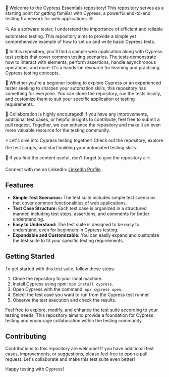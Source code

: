 🚀 Welcome to the Cypress Essentials repository! This repository serves as a starting point for getting familiar with Cypress, a powerful end-to-end testing framework for web applications. 🌐

🔍 As a software tester, I understand the importance of efficient and reliable automated testing. This repository aims to provide a simple yet comprehensive example of how to set up and write basic Cypress tests.

🧪 In this repository, you'll find a sample web application along with Cypress test scripts that cover common testing scenarios. The tests demonstrate how to interact with elements, perform assertions, handle asynchronous operations, and more. It's a hands-on resource for learning and practicing Cypress testing concepts.

🎯 Whether you're a beginner looking to explore Cypress or an experienced tester seeking to sharpen your automation skills, this repository has something for everyone. You can clone the repository, run the tests locally, and customize them to suit your specific application or testing requirements.

🤝 Collaboration is highly encouraged! If you have any improvements, additional test cases, or helpful insights to contribute, feel free to submit a pull request. Together, we can enhance the repository and make it an even more valuable resource for the testing community.

⚡️ Let's dive into Cypress testing together! Check out the repository, explore the test scripts, and start building your automated testing skills.

🌟 If you find the content useful, don't forget to give the repository a ⭐️.

Connect with me on LinkedIn: [LinkedIn Profile](https://www.linkedin.com/in/hasanazeerkhan/)

## Features

- **Simple Test Scenarios:** The test suite includes simple test scenarios that cover common functionalities of web applications.
- **Test Case Structure:** Each test case is organized in a structured manner, including test steps, assertions, and comments for better understanding.
- **Easy to Understand:** The test suite is designed to be easy to understand, even for beginners in Cypress testing.
- **Expandable and Customizable:** You can easily expand and customize the test suite to fit your specific testing requirements.

## Getting Started

To get started with this test suite, follow these steps:

1. Clone the repository to your local machine.
2. Install Cypress using npm: `npm install cypress`.
3. Open Cypress with the command: `npx cypress open`.
4. Select the test case you want to run from the Cypress test runner.
5. Observe the test execution and check the results.

Feel free to explore, modify, and enhance the test suite according to your testing needs. This repository aims to provide a foundation for Cypress testing and encourage collaboration within the testing community.

## Contributing

Contributions to this repository are welcome! If you have additional test cases, improvements, or suggestions, please feel free to open a pull request. Let's collaborate and make this test suite even better!

Happy testing with Cypress!
